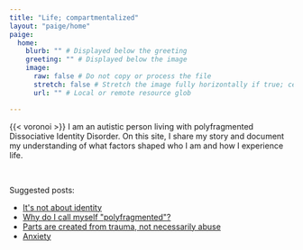 ```yaml
---
title: "Life; compartmentalized"
layout: "paige/home"
paige:
  home:
    blurb: "" # Displayed below the greeting
    greeting: "" # Displayed below the image
    image:
      raw: false # Do not copy or process the file
      stretch: false # Stretch the image fully horizontally if true; center the image otherwise
      url: "" # Local or remote resource glob

---
```


{{< voronoi >}}
I am an autistic person living with polyfragmented Dissociative Identity Disorder. 
On this site, I share my story and document my understanding of what factors shaped who I am and how I experience life. 

<br>

Suggested posts:
- [It's not about identity](posts/notaboutidentity/)
- [Why do I call myself "polyfragmented"?](posts/polyfragmented/)
- [Parts are created from trauma, not necessarily abuse](posts/traveling/)
- [Anxiety](posts/anxiety/)
